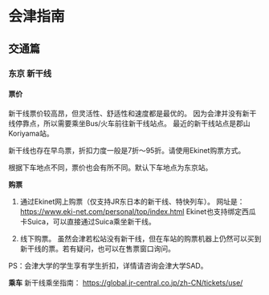 # 会津指南 

## 交通篇

### 东京 新干线
#### 票价
新干线票价较高昂，但灵活性、舒适性和速度都是最优的。
因为会津并没有新干线停靠点，所以需要乘坐Bus/火车前往新干线站点。
最近的新干线站点是郡山Koriyama站。

新干线也存在早鸟票，折扣力度一般是7折～95折。请使用Ekinet购票方式。

根据下车地点不同，票价也会有所不同。默认下车地点为东京站。

**购票**
1. 通过Ekinet网上购票（仅支持JR东日本的新干线、特快列车）。
网址是：https://www.eki-net.com/personal/top/index.html
Ekinet也支持绑定西瓜卡Suica，可以直接通过Suica乘坐新干线。

2. 线下购票。
虽然会津若松站没有新干线，但在车站的购票机器上仍然可以买到新干线的票。若有疑问，也可以在售票窗口询问。

PS：会津大学的学生享有学生折扣，详情请咨询会津大学SAD。

**乘车**
新干线乘坐指南：
https://global.jr-central.co.jp/zh-CN/tickets/use/
 